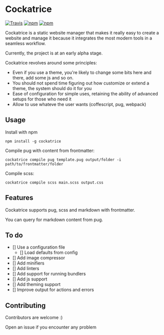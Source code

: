 # Cockatrice

[![Travis](https://img.shields.io/travis/Vesuvium/cockatrice.svg?style=for-the-badge)](https://travis-ci.org/Vesuvium/cockatrice)
[![npm](https://img.shields.io/npm/v/cockatrice.svg?style=for-the-badge)](https://www.npmjs.com/package/cockatrice)
[![npm](https://img.shields.io/badge/status-alpha-red.svg?style=for-the-badge)]()

Cockatrice is a static website manager that makes it really easy to create a
website and manage it because it integrates the most modern tools in a seamless
workflow.

Currently, the project is at an early alpha stage.

Cockatrice revolves around some principles:
- Even if you use a theme, you're likely to change some bits here and there,
  add some js and so on.
- You should not spend time figuring out how customize or extend a theme,
  the system should do it for you
- Ease of configuration for simple uses, retaining the ability of advanced
  setups for those who need it
- Allow to use whateve the user wants (coffescript, pug, webpack)


## Usage

Install with npm

```
npm install -g cockatrice
```

Compile pug with content from frontmatter:

```
cockatrice compile pug template.pug output/folder -i path/to/frontmatter/folder
```

Compile scss:
```
cockatrice compile scss main.scss output.css
```

## Features
Cockatrice supports pug, scss and markdown with frontmatter.

You can query for markdown content from pug.


## To do

- [] Use a configuration file
    - [] Load defaults from config
- [] Add image compressor
- [] Add minifiers
- [] Add linters
- [] Add support for running bundlers
- [] Add js support
- [] Add theming support
- [] Improve output for actions and errors

## Contributing

Contributors are welcome :)

Open an issue if you encounter any problem
